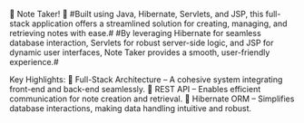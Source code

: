 🌟 Note Taker! 🌟
#Built using Java, Hibernate, Servlets, and JSP, this full-stack application offers a streamlined solution for creating, managing, and retrieving notes with ease.# 
#By leveraging Hibernate for seamless database interaction, Servlets for robust server-side logic, and JSP for dynamic user interfaces, Note Taker provides a smooth, user-friendly experience.#

Key Highlights: 
📌 Full-Stack Architecture – A cohesive system integrating front-end and back-end seamlessly. 
📌 REST API – Enables efficient communication for note creation and retrieval. 
📌 Hibernate ORM – Simplifies database interactions, making data handling intuitive and robust.

